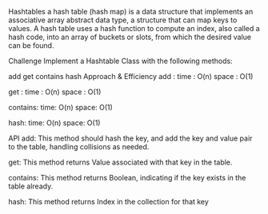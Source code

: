 Hashtables
a hash table (hash map) is a data structure that implements an associative array abstract data type, a structure that can map keys to values. A hash table uses a hash function to compute an index, also called a hash code, into an array of buckets or slots, from which the desired value can be found.



Challenge
Implement a Hashtable Class with the following methods:

add
get
contains
hash
Approach & Efficiency
add : time : O(n) space : O(1)

get : time : O(n) space : O(1)

contains: time: O(n) space: O(1)

hash: time: O(n) space: O(1)

API
add: This method should hash the key, and add the key and value pair to the table, handling collisions as needed.

get: This method returns Value associated with that key in the table.

contains: This method returns Boolean, indicating if the key exists in the table already.

hash: This method returns Index in the collection for that key
